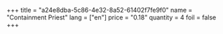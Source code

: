 +++
title = "a24e8dba-5c86-4e32-8a52-61402f7fe9f0"
name = "Containment Priest"
lang = ["en"]
price = "0.18"
quantity = 4
foil = false
+++
